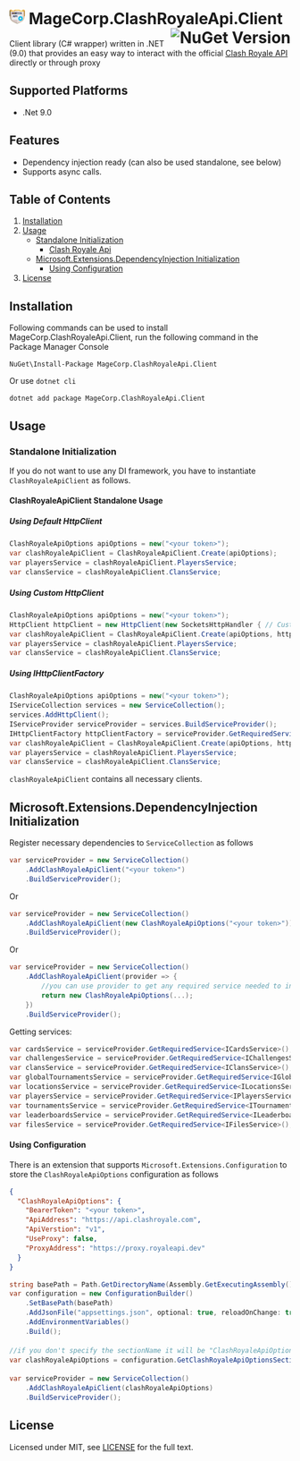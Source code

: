 # <img src="https://raw.githubusercontent.com/rodrigopiccelli/MageCorp.ClashRoyaleApi.Client/master/icon.png" width="28" height="28" title="Package Logo"> MageCorp.ClashRoyaleApi.Client <a href="https://www.nuget.org/packages/MageCorp.ClashRoyaleApi.Client" align="right" target="_blank"><img alt="NuGet Version" src="https://img.shields.io/nuget/v/MageCorp.ClashRoyaleApi.Client?color=004880&style=for-the-badge" align="right" /></a>
Client library (C# wrapper) written in .NET (9.0) that provides an easy way to interact with the official  [Clash Royale API](https://developer.clashroyale.com) directly or through proxy

## Supported Platforms
- .Net 9.0

## Features

- Dependency injection ready (can also be used standalone, see below)
- Supports async calls.

## Table of Contents

1. [Installation](#installation)
2. [Usage](#usage)
   - [Standalone Initialization](#standalone-initialization)
     - [Clash Royale Api](#clashroyaleapistandalone)
   - [Microsoft.Extensions.DependencyInjection Initialization](#di-initialization)
     - [Using Configuration](#using-configuration)
3. [License](#license)

## <a name="installation"></a> Installation

Following commands can be used to install MageCorp.ClashRoyaleApi.Client, run the following command in the Package Manager Console

```
NuGet\Install-Package MageCorp.ClashRoyaleApi.Client
```
Or use `dotnet cli`

```
dotnet add package MageCorp.ClashRoyaleApi.Client
```

## <a name="usage"></a> Usage

### <a name="standalone-initialization"></a> Standalone Initialization

If you do not want to use any DI framework, you have to instantiate `ClashRoyaleApiClient` as follows.

#### <a name="clashroyaleapistandalone"></a> ClashRoyaleApiClient Standalone Usage

##### Using Default HttpClient

```csharp
ClashRoyaleApiOptions apiOptions = new("<your token>");
var clashRoyaleApiClient = ClashRoyaleApiClient.Create(apiOptions);
var playersService = clashRoyaleApiClient.PlayersService;
var clansService = clashRoyaleApiClient.ClansService;
```

##### Using Custom HttpClient

```csharp
ClashRoyaleApiOptions apiOptions = new("<your token>");
HttpClient httpClient = new HttpClient(new SocketsHttpHandler { // Custom configuration for HttpClient }); 
var clashRoyaleApiClient = ClashRoyaleApiClient.Create(apiOptions, httpClient);
var playersService = clashRoyaleApiClient.PlayersService;
var clansService = clashRoyaleApiClient.ClansService;
```

##### Using IHttpClientFactory

```csharp
ClashRoyaleApiOptions apiOptions = new("<your token>");
IServiceCollection services = new ServiceCollection();
services.AddHttpClient();
IServiceProvider serviceProvider = services.BuildServiceProvider();
IHttpClientFactory httpClientFactory = serviceProvider.GetRequiredService();
var clashRoyaleApiClient = ClashRoyaleApiClient.Create(apiOptions, httpClientFactory);
var playersService = clashRoyaleApiClient.PlayersService;
var clansService = clashRoyaleApiClient.ClansService;
```


`clashRoyaleApiClient` contains all necessary clients.

## <a name="di-initialization"></a> Microsoft.Extensions.DependencyInjection Initialization

Register necessary dependencies to `ServiceCollection` as follows

```csharp
var serviceProvider = new ServiceCollection()
    .AddClashRoyaleApiClient("<your token>")
    .BuildServiceProvider();
```
Or
```csharp
var serviceProvider = new ServiceCollection()
    .AddClashRoyaleApiClient(new ClashRoyaleApiOptions("<your token>"))
    .BuildServiceProvider();
```
Or
```csharp
var serviceProvider = new ServiceCollection()
    .AddClashRoyaleApiClient(provider => {
        //you can use provider to get any required service needed to initialize your ClashRoyaleApiOptions
        return new ClashRoyaleApiOptions(...);
    })
    .BuildServiceProvider();
```
Getting services:
```csharp
var cardsService = serviceProvider.GetRequiredService<ICardsService>();
var challengesService = serviceProvider.GetRequiredService<IChallengesService>();
var clansService = serviceProvider.GetRequiredService<IClansService>();
var globalTournamentsService = serviceProvider.GetRequiredService<IGlobalTournamentsService>();
var locationsService = serviceProvider.GetRequiredService<ILocationsService>();
var playersService = serviceProvider.GetRequiredService<IPlayersService>();
var tournamentsService = serviceProvider.GetRequiredService<ITournamentsService>();
var leaderboardsService = serviceProvider.GetRequiredService<ILeaderboardsService>();
var filesService = serviceProvider.GetRequiredService<IFilesService>();
```

#### <a name="using-configuration"></a> Using Configuration

There is an extension that supports `Microsoft.Extensions.Configuration` to store the `ClashRoyaleApiOptions` configuration as follows

```json
{
  "ClashRoyaleApiOptions": {
    "BearerToken": "<your token>",
    "ApiAddress": "https://api.clashroyale.com",
    "ApiVerstion": "v1",
    "UseProxy": false,
    "ProxyAddress": "https://proxy.royaleapi.dev"
  }
}
```

```csharp
string basePath = Path.GetDirectoryName(Assembly.GetExecutingAssembly().Location) ?? string.Empty;
var configuration = new ConfigurationBuilder()
    .SetBasePath(basePath)
    .AddJsonFile("appsettings.json", optional: true, reloadOnChange: true)
    .AddEnvironmentVariables()
    .Build();

//if you don't specify the sectionName it will be "ClashRoyaleApiOptions" by default
var clashRoyaleApiOptions = configuration.GetClashRoyaleApiOptionsSection("<sectionName>");
    
var serviceProvider = new ServiceCollection()
    .AddClashRoyaleApiClient(clashRoyaleApiOptions)
    .BuildServiceProvider();
```



## <a name="license"></a> License

Licensed under MIT, see [LICENSE](LICENSE) for the full text.

